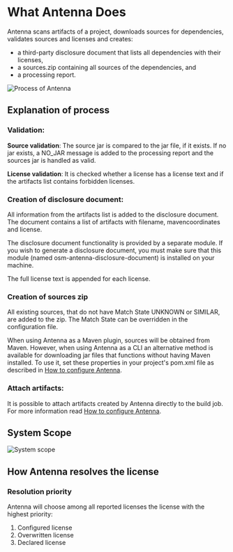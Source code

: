 # What Antenna Does

Antenna scans artifacts of a project, downloads sources for dependencies, 
validates sources and licenses and creates:

* a third-party disclosure document that lists all dependencies with 
their licenses,
* a sources.zip containing all sources of the dependencies, and
* a processing report.

![Process of Antenna](../images/antenna-process.png)

## Explanation of process

### Validation:

**Source validation**: The source jar is compared to the jar file, 
if it exists. If no jar exists, a NO_JAR message is added to the 
processing report and the sources jar is handled as valid.

**License validation**: It is checked whether a license has a license 
text and if the artifacts list contains forbidden licenses.

### Creation of disclosure document:

All information from the artifacts list is added to the disclosure 
document. The document contains a list of artifacts with filename, 
mavencoordinates and license.

The disclosure document functionality is provided by a separate module. 
If you wish to generate a disclosure document, you must make sure that
this module (named osm-antenna-disclosure-document) is installed on your 
machine.

The full license text is appended for each license.

### Creation of sources zip

All existing sources, that do not have Match State UNKNOWN or SIMILAR,
are added to the zip. The Match State can be overridden in the 
configuration file.

When using Antenna as a Maven plugin, sources will be obtained from Maven. 
However, when using Antenna as a CLI an alternative 
method is available for downloading jar files that functions without 
having Maven installed. To use it, set these properties in your 
project's pom.xml file as described in 
[How to configure Antenna](how-to-configure-antenna.html#Explanation_of_parameters).

### Attach artifacts:
It is possible to attach artifacts created by Antenna directly to the 
build job. For more information read
[How to configure Antenna](how-to-configure-antenna.html).


## System Scope

![System scope](../images/system-scope.png)

## How Antenna resolves the license

### Resolution priority

Antenna will choose among all reported licenses the license with the 
highest priority:

1. Configured license
2. Overwritten license
3. Declared license
